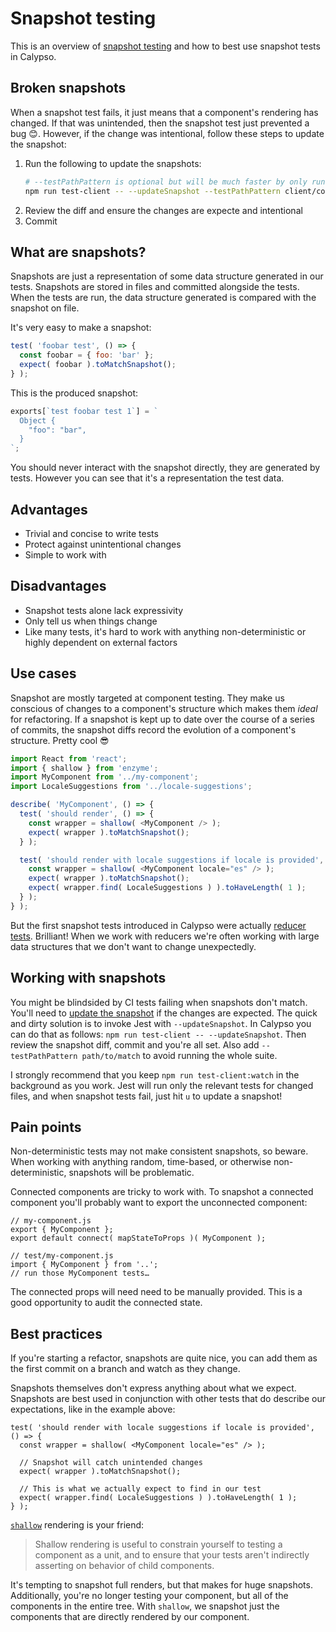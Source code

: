 # Snapshot testing

This is an overview of [snapshot testing](https://facebook.github.io/jest/docs/en/snapshot-testing.html) and how to best use snapshot tests in Calypso.

## Broken snapshots

When a snapshot test fails, it just means that a component's rendering has changed. If that was unintended,  then the snapshot test just prevented a bug 😊. However, if the change was intentional, follow these steps to update the snapshot:

1. Run the following to update the snapshots:
   ```sh
   # --testPathPattern is optional but will be much faster by only running matching tests
   npm run test-client -- --updateSnapshot --testPathPattern client/components
   ```
1. Review the diff and ensure the changes are expecte and intentional
1. Commit

## What are snapshots?

Snapshots are just a representation of some data structure generated in our tests. Snapshots are stored in files and committed alongside the tests. When the tests are run, the data structure generated is compared with the snapshot on file.

It's very easy to make a snapshot:

```js
test( 'foobar test', () => {
  const foobar = { foo: 'bar' };
  expect( foobar ).toMatchSnapshot();
} );
```

This is the produced snapshot:

```js
exports[`test foobar test 1`] = `
  Object {
    "foo": "bar",
  }
`;
```

You should never interact with the snapshot directly, they are generated by tests. However you can see that it's a representation the test data.

## Advantages


* Trivial and concise to write tests
* Protect against unintentional changes
* Simple to work with

## Disadvantages

* Snapshot tests alone lack expressivity
* Only tell us when things change
* Like many tests, it's hard to work with anything non-deterministic or highly dependent on external factors

## Use cases

Snapshot are mostly targeted at component testing. They make us conscious of changes to a component's structure which makes them _ideal_ for refactoring. If a snapshot is kept up to date over the course of a series of commits, the snapshot diffs record the evolution of a component's structure. Pretty cool 😎

```js
import React from 'react';
import { shallow } from 'enzyme';
import MyComponent from '../my-component';
import LocaleSuggestions from '../locale-suggestions';

describe( 'MyComponent', () => {
  test( 'should render', () => {
    const wrapper = shallow( <MyComponent /> );
    expect( wrapper ).toMatchSnapshot();
  } );

  test( 'should render with locale suggestions if locale is provided', () => {
    const wrapper = shallow( <MyComponent locale="es" /> );
    expect( wrapper ).toMatchSnapshot();
    expect( wrapper.find( LocaleSuggestions ) ).toHaveLength( 1 );
  } );
} );
```

But the first snapshot tests introduced in Calypso were actually <a href="https://github.com/Automattic/wp-calypso/blob/e34d15f44c261fd7daa2212017e995883866d603/client/state/comments/test/selectors.js#L133-L142">reducer tests</a>. Brilliant! When we work with reducers we're often working with large data structures that we don't want to change unexpectedly.

<h2>Working with snapshots</h2>

You might be blindsided by CI tests failing when snapshots don't match. You'll need to [update the snapshot](https://facebook.github.io/jest/docs/en/snapshot-testing.html#updating-snapshots) if the changes are expected. The quick and dirty solution is to invoke Jest with `--updateSnapshot`. In Calypso you can do that as follows: `npm run test-client -- --updateSnapshot`. Then review the snapshot diff, commit and you're all set. Also add `--testPathPattern path/to/match` to avoid running the whole suite.

I strongly recommend that you keep `npm run test-client:watch` in the background as you work. Jest will run only the relevant tests for changed files, and when snapshot tests fail, just hit `u` to update a snapshot!

## Pain points

Non-deterministic tests may not make consistent snapshots, so beware. When working with anything random, time-based, or otherwise non-deterministic, snapshots will be problematic.

Connected components are tricky to work with. To snapshot a connected component you'll probably want to export the unconnected component:

```
// my-component.js
export { MyComponent };
export default connect( mapStateToProps )( MyComponent );

// test/my-component.js
import { MyComponent } from '..';
// run those MyComponent tests…
```

The connected props will need need to be manually provided. This is a good opportunity to audit the connected state.

## Best practices

If you're starting a refactor, snapshots are quite nice, you can add them as the first commit on a branch and watch as they change.

Snapshots themselves don't express anything about what we expect. Snapshots are best used in conjunction with other tests that do describe our expectations, like in the example above:

```
test( 'should render with locale suggestions if locale is provided', () => {
  const wrapper = shallow( <MyComponent locale="es" /> );
  
  // Snapshot will catch unintended changes
  expect( wrapper ).toMatchSnapshot();
  
  // This is what we actually expect to find in our test
  expect( wrapper.find( LocaleSuggestions ) ).toHaveLength( 1 );
} );
```

[`shallow`](http://airbnb.io/enzyme/docs/api/shallow.html) rendering is your friend:

> Shallow rendering is useful to constrain yourself to testing a component as a unit, and to ensure that your tests aren't indirectly asserting on behavior of child components.

It's tempting to snapshot full renders, but that makes for huge snapshots. Additionally, you're no longer testing your component, but all of the components in the entire tree. With `shallow`, we snapshot just the components that are directly rendered by our component.
